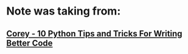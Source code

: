 # Note was taking from:
## [Corey - 10 Python Tips and Tricks For Writing Better Code](https://youtu.be./C-gEQdGVXbk)
